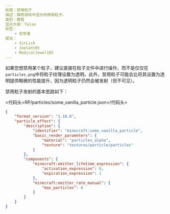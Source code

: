 ```yaml
---
标题：禁用粒子
描述：移除游戏中显示的原版粒子。
类别：教程
显示大纲：false
标签：
    - 初学者
提及：
    - SirLich
    - Joelant05
    - MedicalJewel105
---
```


如果您想禁用某个粒子，建议直接在粒子文件中进行操作，而不是仅仅在`particles.png`中将粒子纹理设置为透明。此外，禁用粒子可能会比将其设置为透明提供略微的性能提升，因为透明粒子仍然会被发射（但不可见）。

禁用粒子发射的基本思路如下：

<代码头>RP/particles/some_vanilla_particle.json</代码头>

```json
{
    "format_version": "1.10.0",
    "particle_effect": {
        "description": {
            "identifier": "minecraft:some_vanilla_particle",
            "basic_render_parameters": {
                "material": "particles_alpha",
                "texture": "textures/particle/particles"
            }
        },
        "components": {
            "minecraft:emitter_lifetime_expression": {
                "activation_expression": 0,
                "expiration_expression": 1
            },
            "minecraft:emitter_rate_manual": {
                "max_particles": 0
            }
        }
    }
}
```